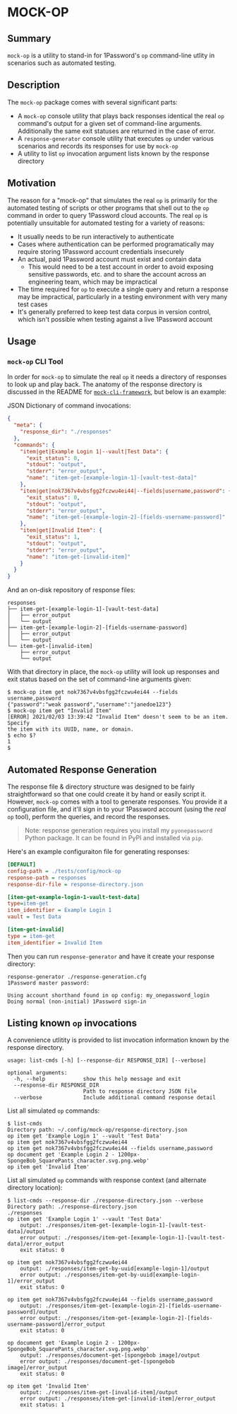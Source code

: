 # MOCK-OP

## Summary

`mock-op` is a utility to stand-in for 1Password's `op` command-line utlity in scenarios such as automated testing.

## Description

The `mock-op` package comes with several significant parts:

- A `mock-op` console utility that plays back responses identical the real `op` command's output for a given set of command-line arguments. Additionally the same exit statuses are returned in the case of error.
- A `response-generator` console utility that executes `op` under various scenarios and records its responses for use by `mock-op`
- A utility to list `op` invocation argument lists known by the response directory

## Motivation

The reason for a "mock-op" that simulates the real `op` is primarily for the automated testing of scripts or other programs that shell out to the `op` command in order to query 1Password cloud accounts. The real `op` is potentially unsuitable for automated testing for a variety of reasons:

- It usually needs to be run interactively to authenticate
- Cases where authentication can be performed programatically may require storing 1Password account credentials insecurely
- An actual, paid 1Password account must exist and contain data
  - This would need to be a test account in order to avoid exposing sensitive passwords, etc. and to share the account across an engineering team, which may be impractical
- The time required for `op` to execute a single query and return a response may be impractical, particularly in a testing environment with very many test cases
- It's generally preferred to keep test data corpus in version control, which isn't possible when testing against a live 1Password account

## Usage

### `mock-op` CLI Tool

In order for `mock-op` to simulate the real `op` it needs a directory of responses to look up and play back. The anatomy of the response directory is discussed in the README for [`mock-cli-framework`](https://github.com/zcutlip/mock-cli-framework), but below is an example:

JSON Dictionary of command invocations:

```JSON
{
  "meta": {
    "response_dir": "./responses"
  },
  "commands": {
    "item|get|Example Login 1|--vault|Test Data": {
      "exit_status": 0,
      "stdout": "output",
      "stderr": "error_output",
      "name": "item-get-[example-login-1]-[vault-test-data]"
    },
    "item|get|nok7367v4vbsfgg2fczwu4ei44|--fields|username,password": {
      "exit_status": 0,
      "stdout": "output",
      "stderr": "error_output",
      "name": "item-get-[example-login-2]-[fields-username-password]"
    },
    "item|get|Invalid Item": {
      "exit_status": 1,
      "stdout": "output",
      "stderr": "error_output",
      "name": "item-get-[invalid-item]"
    }
  }
}

```

And an on-disk repository of response files:

```
responses
├── item-get-[example-login-1]-[vault-test-data]
│   ├── error_output
│   └── output
├── item-get-[example-login-2]-[fields-username-password]
│   ├── error_output
│   └── output
└── item-get-[invalid-item]
    ├── error_output
    └── output
```

With that directory in place, the `mock-op` utility will look up responses and exit status based on the set of command-line arguments given:

```Console
$ mock-op item get nok7367v4vbsfgg2fczwu4ei44 --fields username,password
{"password":"weak password","username":"janedoe123"}
$ mock-op item get "Invalid Item"
[ERROR] 2021/02/03 13:39:42 "Invalid Item" doesn't seem to be an item. Specify
the item with its UUID, name, or domain.
$ echo $?
1
$
```

## Automated Response Generation

The response file & directory structure was designed to be fairly straightforward so that one could create it by hand or easily script it. However, `mock-op` comes with a tool to generate responses. You provide it a configuration file, and it'll sign in to your 1Password account (using the *real* `op` tool), perform the queries, and record the responses.

> Note: response generation requires you install my `pyonepassword` Python package. It can be found in PyPI and installed via `pip`.

Here's an example configuraiton file for generating responses:

```INI
[DEFAULT]
config-path = ./tests/config/mock-op
response-path = responses
response-dir-file = response-directory.json

[item-get-example-login-1-vault-test-data]
type=item-get
item_identifier = Example Login 1
vault = Test Data

[item-get-invalid]
type = item-get
item_identifier = Invalid Item
```

Then you can run `response-generator` and have it create your response directory:

```Console
response-generator ./response-generation.cfg
1Password master password:

Using account shorthand found in op config: my_onepassword_login
Doing normal (non-initial) 1Password sign-in
```

## Listing known `op` invocations

A convenience utlitity is provided to list invocation information known by the response directory.

    usage: list-cmds [-h] [--response-dir RESPONSE_DIR] [--verbose]

    optional arguments:
      -h, --help            show this help message and exit
      --response-dir RESPONSE_DIR
                            Path to response directory JSON file
      --verbose             Include additional command response detail

List all simulated `op` commands:

```Console
$ list-cmds
Directory path: ~/.config/mock-op/response-directory.json
op item get 'Example Login 1' --vault 'Test Data'
op item get nok7367v4vbsfgg2fczwu4ei44
op item get nok7367v4vbsfgg2fczwu4ei44 --fields username,password
op document get 'Example Login 2 - 1200px-SpongeBob_SquarePants_character.svg.png.webp'
op item get 'Invalid Item'
```

List all simulated `op` commands with response context (and alternate directory location):

```Console
$ list-cmds --response-dir ./response-directory.json --verbose
Directory path: ./response-directory.json
./responses
op item get 'Example Login 1' --vault 'Test Data'
	output: ./responses/item-get-[example-login-1]-[vault-test-data]/output
	error output: ./responses/item-get-[example-login-1]-[vault-test-data]/error_output
	exit status: 0

op item get nok7367v4vbsfgg2fczwu4ei44
	output: ./responses/item-get-by-uuid[example-login-1]/output
	error output: ./responses/item-get-by-uuid[example-login-1]/error_output
	exit status: 0

op item get nok7367v4vbsfgg2fczwu4ei44 --fields username,password
	output: ./responses/item-get-[example-login-2]-[fields-username-password]/output
	error output: ./responses/item-get-[example-login-2]-[fields-username-password]/error_output
	exit status: 0

op document get 'Example Login 2 - 1200px-SpongeBob_SquarePants_character.svg.png.webp'
	output: ./responses/document-get-[spongebob image]/output
	error output: ./responses/document-get-[spongebob image]/error_output
	exit status: 0

op item get 'Invalid Item'
	output: ./responses/item-get-[invalid-item]/output
	error output: ./responses/item-get-[invalid-item]/error_output
	exit status: 1
```
